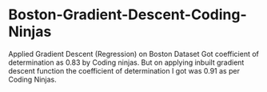 # Boston-Gradient-Descent-Coding-Ninjas
Applied Gradient Descent (Regression) on Boston Dataset
Got coefficient of determination as 0.83 by Coding ninjas.
But on applying inbuilt gradient descent function the coefficient of determination I got was 0.91 as per Coding Ninjas.
